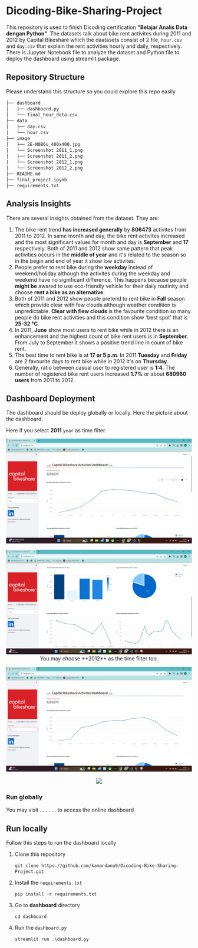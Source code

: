 # Dicoding-Bike-Sharing-Project

This repository is used to finish Dicoding certification **"Belajar Analis Data dengan Python"**. The datasets talk about bike rent activites during 2011 and 2012 by Capital Bikeshare which the daatasets consist of 2 file, `hour.csv` and `day.csv` that explain the rent activities hourly and daily, respectively. There is Jupyter Notebook file to analyze the dataset and Python file to deploy the dashboard using streamlit package. 

## Repository Structure
Please understand this structure so you could explore this repo easily
```
├── dashboard
│   ├── dashboard.py
│   └── final_hour_data.csv
├── data
│   ├── day.csv
|   └── hour.csv
├── image
│   ├── 2E-N0B6u_400x400.jpg
|   └── Screenshot 2011_1.png
│   ├── Screenshot 2011_2.png
|   └── Screenshot 2012_1.png
|   └── Screenshot 2012_2.png
├── README.md
├── final_project.ipynb
├── requirements.txt
```
## Analysis Insights
There are several insights obtained from the dataset. They are: 
1. The bike rent trend **has increased generally** by **806473** activites from 2011 to 2012. In same month and day, the bike rent activites increased and the most significant values for month and day is **September** and **17** respectively. Both of 2011 and 2012 show same pattern that peak activities occurs in the **middle of year** and it's related to the season so in the begin and end of year it show low activites.  
2. People prefer to rent bike during the **weekday** instead of weekend/holiday although the activites during the weekday and weekend have no significant difference. This happens because people **might be** awared to use eco-friendly vehicle for their daily routinity and choose **rent a bike as an alternative**.
3. Both of 2011 and 2012 show people pretend to rent bike in **Fall** season which provide clear with few clouds although weather condition is unpredictable. **Clear with flew clouds** is the favourite condition so many people do bike rent activities and this condition show 'best spot' that is **25-32 &deg;C**.
4.  In 2011, **June** show most users to rent bike while in 2012 there is an enhancement and the highest count of bike rent users is in **September**. From July to September it shows a positive trend line in count of bike rent.
5.  The best time to rent bike is at **17 or 5 p.m**. In 2011 **Tuesday** and **Friday** are 2 favourite days to rent bike while in 2012 it's on **Thursday**.
6.  Generally, ratio between casual user to registered user is **1:4**. The number of registered bike rent users increased **1.7%** or about **680960 users** from 2011 to 2012.

## Dashboard Deployment
The dashboard should be deploy globally or locally. Here the picture about the dashboard. 

Here if you select **2011** `year` as time filter.
<p align="center">
  <img src="/image/Screenshot 2011_1.png" />
<p align="center">
  <img src="/image/Screenshot 2011_2.png" />
You may choose **2012** as the time filter too.
<p align="center">
  <img src="/image/Screenshot 2012_1.png" />
<p align="center">
  <img src="/image/Screenshot 2021_2.png" />

### Run globally
You may visit ........... to access the online dashboard 

## Run locally
Follow this steps to run the dashboard locally
1. Clone this repository
   ```
   git clone https://github.com/kamandanu9/Dicoding-Bike-Sharing-Project.git
   ```
2. Install the `requirements.txt`
   ```
   pip install -r requirements.txt
   ```
3. Go to **dashboard** directory
     ```
   cd dashboard
   ```
7. Run the `dashboard.py`
     ```
   streamlit run .\dashboard.py
   ```
